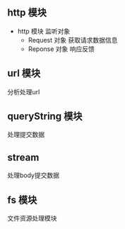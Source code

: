 ## http 模块

- http 模块 监听对象
  - Request 对象 获取请求数据信息
  - Reponse 对象 响应反馈

## url 模块

分析处理url

## queryString 模块

处理提交数据

## stream

处理body提交数据

## fs 模块

文件资源处理模块
